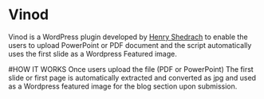 # Vinod
 
Vinod is a WordPress plugin developed by <a href="https://twitter.com/henryshedrach">Henry Shedrach</a> to enable the users to upload PowerPoint or PDF document and the script automatically uses the first slide as a Wordpress Featured image.

#HOW IT WORKS
Once users upload the file (PDF or PowerPoint) The first slide or first page is automatically extracted and converted as jpg and used as a Wordpress featured image for the blog section upon submission.
